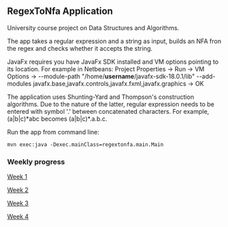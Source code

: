 ## RegexToNfa Application ##

University course project on Data Structures and Algorithms.

The app takes a regular expression and a string as input, builds an NFA fron the regex and checks whether it accepts the string.

JavaFx requires you have JavaFx SDK installed and VM options pointing to its location. For example in Netbeans: Project Properties -> Run ->
VM Options -> --module-path "/home/**username**/javafx-sdk-18.0.1/lib" --add-modules javafx.base,javafx.controls,javafx.fxml,javafx.graphics
-> OK

The application uses Shunting-Yard and Thompson's construction algorithms. Due to the nature of the latter, regular expression needs to be 
entered with symbol '.' between concatenated characters. For example, (a|b|c)\*abc becomes (a|b|c)\*.a.b.c.

Run the app from command line:

```
mvn exec:java -Dexec.mainClass=regextonfa.main.Main
```

### Weekly progress ###

[Week 1](https://github.com/solatar/RegexToNfa/blob/master/Documentation/1WeeklyReport.md)

[Week 2](https://github.com/solatar/RegexToNfa/blob/master/Documentation/2WeeklyReport.md)

[Week 3](https://github.com/solatar/RegexToNfa/blob/master/Documentation/3WeeklyReport.md)

[Week 4](https://github.com/solatar/RegexToNfa/blob/master/Documentation/4WeeklyReport.md)
